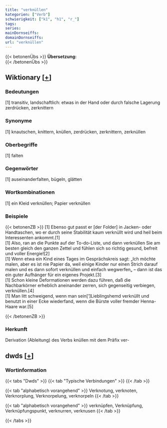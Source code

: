 ```yaml
---
title: "verknüllen"
kategorien: ["Verb"]
schwierigkeit: ["k1", "h1", "r_"]
tags:
series:
mainDornseiffs:
domainDornseiffs:
url: "verknüllen"
---
```


{{< betonenÜbs >}}
**Übersetzung:**  
{{< /betonenÜbs >}}

## Wiktionary [[+](https://de.wiktionary.org/wiki/verknüllen)]

### Bedeutungen
[1] transitiv, landschaftlich: etwas in der Hand oder durch falsche Lagerung zerdrücken, zerknittern  

### Synonyme
[1] knautschen, knittern, knüllen, zerdrücken, zerknittern, zerknüllen  

### Oberbegriffe
[1] falten  

### Gegenwörter
[1] auseinanderfalten, bügeln, glätten  

### Wortkombinationen
[1] ein Kleid verknüllen; Papier verknüllen  

### Beispiele
{{< betonenZB >}}
[1] Ebenso gut passt er [der Folder] in Jacken- oder Handtaschen, wo er durch seine Stabilität kaum verknüllt wird und heil beim Interessenten ankommt.[1]  
[1] Also, ran an die Punkte auf der To-do-Liste, und dann verknüllen Sie am besten gleich den ganzen Zettel und fühlen sich so richtig gesund, befreit und voller Energie![2]  
[1] Wenn etwa ein Kind eines Tages im Gesprächskreis sagt: „Ich möchte malen, aber es ist nie Papier da, weil einige Kinder nur einen Strich darauf malen und es dann sofort verknüllen und einfach wegwerfen„ – dann ist das ein guter Aufhänger für ein eigenes Projekt.[3]  
[1] Schon kleine Deformationen werden dazu führen, daß die Nachbarkörner erheblich aneinander zerren, sich gegenseitig verbiegen, verknüllen.[4]  
[1] Man litt schweigend, wenn man sein[’]Lieblingshemd verknüllt und benutzt in einer Ecke wiederfand, wenn die Bürste voller fremder Henna-Haare war.[5]  

{{< /betonenZB >}}
### Herkunft
Derivation (Ableitung) des Verbs knüllen mit dem Präfix ver-  



## dwds [[+](https://www.dwds.de/wb/verknüllen)]

### Wortinformation
{{< tabs "Dwds" >}}
{{< tab "Typische Verbindungen" >}}
{{< /tab >}}

{{< tab "alphabetisch vorangehend" >}}
Verknotung, verknoten, Verknorplung, Verknorpelung, verknorpeln
{{< /tab >}}

{{< tab "alphabetisch vorangehend" >}}
verknüpfen, Verknüpfung, Verknüpfungspunkt, verknurren, verknusen
{{< /tab >}}

{{< /tabs >}}

